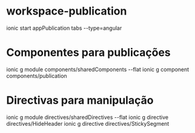 # workspace-publication

ionic start appPublication tabs --type=angular

# Componentes para publicações

ionic g module components/sharedComponents --flat
ionic g component components/publication

# Directivas para manipulação

ionic g module directives/sharedDirectives --flat
ionic g directive directives/HideHeader
ionic g directive directives/StickySegment